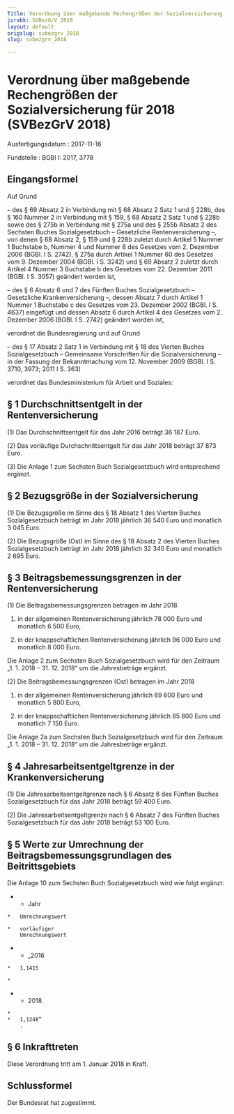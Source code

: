 ```yaml
---
Title: Verordnung über maßgebende Rechengrößen der Sozialversicherung für 2018
jurabk: SVBezGrV 2018
layout: default
origslug: svbezgrv_2018
slug: svbezgrv_2018

---
```


# Verordnung über maßgebende Rechengrößen der Sozialversicherung für 2018 (SVBezGrV 2018)

Ausfertigungsdatum
:   2017-11-16

Fundstelle
:   BGBl I: 2017, 3778


## Eingangsformel

Auf Grund

–   des § 69 Absatz 2 in Verbindung mit § 68 Absatz 2 Satz 1 und § 228b,
    des § 160 Nummer 2 in Verbindung mit § 159, § 68 Absatz 2 Satz 1 und §
    228b sowie des § 275b in Verbindung mit § 275a und des § 255b Absatz 2
    des Sechsten Buches Sozialgesetzbuch – Gesetzliche Rentenversicherung
    –, von denen § 68 Absatz 2, § 159 und § 228b zuletzt durch Artikel 5
    Nummer 1 Buchstabe b, Nummer 4 und Nummer 8 des Gesetzes vom 2.
    Dezember 2006 (BGBl. I S. 2742), § 275a durch Artikel 1 Nummer 60 des
    Gesetzes vom 9. Dezember 2004 (BGBl. I S. 3242) und § 69 Absatz 2
    zuletzt durch Artikel 4 Nummer 3 Buchstabe b des Gesetzes vom 22.
    Dezember 2011 (BGBl. I S. 3057) geändert worden ist,


–   des § 6 Absatz 6 und 7 des Fünften Buches Sozialgesetzbuch –
    Gesetzliche Krankenversicherung –, dessen Absatz 7 durch Artikel 1
    Nummer 1 Buchstabe c des Gesetzes vom 23. Dezember 2002 (BGBl. I S.
    4637) eingefügt und dessen Absatz 6 durch Artikel 4 des Gesetzes vom
    2\. Dezember 2006 (BGBl. I S. 2742) geändert worden ist,



verordnet die Bundesregierung und auf Grund

–   des § 17 Absatz 2 Satz 1 in Verbindung mit § 18 des Vierten Buches
    Sozialgesetzbuch – Gemeinsame Vorschriften für die Sozialversicherung
    – in der Fassung der Bekanntmachung vom 12. November 2009 (BGBl. I S.
    3710, 3973; 2011 I S. 363)



verordnet das Bundesministerium für Arbeit und Soziales:


## § 1 Durchschnittsentgelt in der Rentenversicherung

(1) Das Durchschnittsentgelt für das Jahr 2016 beträgt 36 187 Euro.

(2) Das vorläufige Durchschnittsentgelt für das Jahr 2018 beträgt
37 873 Euro.

(3) Die Anlage 1 zum Sechsten Buch Sozialgesetzbuch wird entsprechend
ergänzt.


## § 2 Bezugsgröße in der Sozialversicherung

(1) Die Bezugsgröße im Sinne des § 18 Absatz 1 des Vierten Buches
Sozialgesetzbuch beträgt im Jahr 2018 jährlich 36 540 Euro und
monatlich 3 045 Euro.

(2) Die Bezugsgröße (Ost) im Sinne des § 18 Absatz 2 des Vierten
Buches Sozialgesetzbuch beträgt im Jahr 2018 jährlich 32 340 Euro und
monatlich 2 695 Euro.


## § 3 Beitragsbemessungsgrenzen in der Rentenversicherung

(1) Die Beitragsbemessungsgrenzen betragen im Jahr 2018

1.  in der allgemeinen Rentenversicherung jährlich 78 000 Euro und
    monatlich 6 500 Euro,


2.  in der knappschaftlichen Rentenversicherung jährlich 96 000 Euro und
    monatlich 8 000 Euro.



Die Anlage 2 zum Sechsten Buch Sozialgesetzbuch wird für den Zeitraum
„1. 1. 2018 – 31. 12. 2018“ um die Jahresbeträge ergänzt.

(2) Die Beitragsbemessungsgrenzen (Ost) betragen im Jahr 2018

1.  in der allgemeinen Rentenversicherung jährlich 69 600 Euro und
    monatlich 5 800 Euro,


2.  in der knappschaftlichen Rentenversicherung jährlich 85 800 Euro und
    monatlich 7 150 Euro.



Die Anlage 2a zum Sechsten Buch Sozialgesetzbuch wird für den Zeitraum
„1. 1. 2018 – 31. 12. 2018“ um die Jahresbeträge ergänzt.


## § 4 Jahresarbeitsentgeltgrenze in der Krankenversicherung

(1) Die Jahresarbeitsentgeltgrenze nach § 6 Absatz 6 des Fünften
Buches Sozialgesetzbuch für das Jahr 2018 beträgt 59 400 Euro.

(2) Die Jahresarbeitsentgeltgrenze nach § 6 Absatz 7 des Fünften
Buches Sozialgesetzbuch für das Jahr 2018 beträgt 53 100 Euro.


## § 5 Werte zur Umrechnung der Beitragsbemessungsgrundlagen des Beitrittsgebiets

Die Anlage 10 zum Sechsten Buch Sozialgesetzbuch wird wie folgt
ergänzt:

*    *   Jahr

    *   Umrechnungswert

    *   vorläufiger
        Umrechnungswert


*    *   „2016

    *   1,1415

    *

*    *   2018

    *
    *   1,1248”
        .





## § 6 Inkrafttreten

Diese Verordnung tritt am 1. Januar 2018 in Kraft.


## Schlussformel

Der Bundesrat hat zugestimmt.

